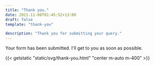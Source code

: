 ```yaml
---
title: "Thank you."
date: 2021-11-08T01:45:52+13:00
draft: false
template: "thank-you"

description: "Thank you for submitting your query."
---
```

Your form has been submitted. I'll get to you as soon as possible.

{{< getstatic "static/svg/thank-you.html" "center m-auto m-400" >}}